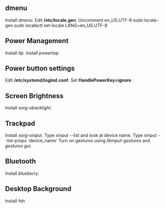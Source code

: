 ## dmenu
Install *dmenu*.
Edit **/etc/locale.gen**. Uncomment en_US.UTF-8
    sudo locale-gen
    sudo localectl set-locale LANG=en_US.UTF-8
## Power Management
Install *tlp*.
Install *powertop*.
## Power button settings
Edit **/etc/systemd/logind.conf**. 
Set **HandlePowerKey=ignore**.
## Screen Brightness
Install *xorg-xbacklight*.
## Trackpad
Install *xorg-xinput*.
Type 
    xinput --list
and look at device name.
Type
    xinput --list-props 'device_name'
Turn on gestures using *libinput-gestures* and *gestures gui*.
## Bluetooth
Install *blueberry*.
## Desktop Background
Install feh


